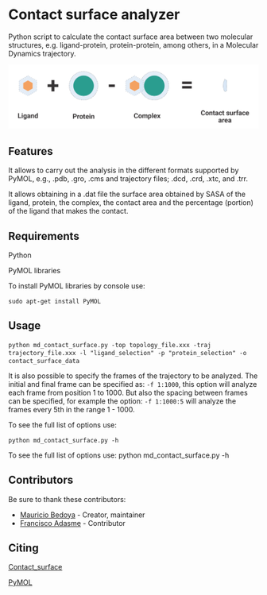 # Contact surface analyzer

Python script to calculate the contact surface area between two molecular structures, e.g. ligand-protein, protein-protein, among others, in a Molecular Dynamics trajectory.


![Scheme](/assets/contact_surface_scheme.png)


## Features

It allows to carry out the analysis in the different formats supported by PyMOL, e.g., .pdb, .gro, .cms and trajectory files; .dcd, .crd, .xtc, and .trr.

It allows obtaining in a .dat file the surface area obtained by SASA of the ligand, protein, the complex, the contact area and the percentage (portion) of the ligand that makes the contact.

## Requirements

Python

PyMOL libraries

To install PyMOL libraries by console use:
```
sudo apt-get install PyMOL
```

## Usage

```
python md_contact_surface.py -top topology_file.xxx -traj trajectory_file.xxx -l "ligand_selection" -p "protein_selection" -o contact_surface_data
```

It is also possible to specify the frames of the trajectory to be analyzed. The initial and final frame can be specified as: ``-f 1:1000``, this option will analyze each frame from position 1 to 1000. But also the spacing between frames can be specified, for example the option: ``-f 1:1000:5`` will analyze the frames every 5th in the range 1 - 1000.

To see the full list of options use:
```
python md_contact_surface.py -h
```

To see the full list of options use:
python md_contact_surface.py -h

## Contributors

Be sure to thank these contributors:

* [Mauricio Bedoya](https://github.com/maurobedoya) - Creator, maintainer
* [Francisco Adasme](http://github.com/franciscoadasme) - Contributor

## Citing

[Contact_surface](https://github.com/maurobedoya/contact_surface)

[PyMOL](https://pymol.org/2/)

